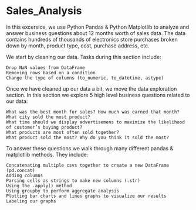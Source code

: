 # Sales_Analysis
In this excersice, we use Python Pandas & Python Matplotlib to analyze and answer business questions about 12 months worth of sales data. The data contains hundreds of thousands of electronics store purchases broken down by month, product type, cost, purchase address, etc.

We start by cleaning our data. Tasks during this section include:

    Drop NaN values from DataFrame
    Removing rows based on a condition
    Change the type of columns (to_numeric, to_datetime, astype)

Once we have cleaned up our data a bit, we move the data exploration section. In this section we explore 5 high level business questions related to our data:

    What was the best month for sales? How much was earned that month?
    What city sold the most product?
    What time should we display advertisemens to maximize the likelihood of customer’s buying product?
    What products are most often sold together?
    What product sold the most? Why do you think it sold the most?

To answer these questions we walk through many different pandas & matplotlib methods. They include:

    Concatenating multiple csvs together to create a new DataFrame (pd.concat)
    Adding columns
    Parsing cells as strings to make new columns (.str)
    Using the .apply() method
    Using groupby to perform aggregate analysis
    Plotting bar charts and lines graphs to visualize our results
    Labeling our graphs
